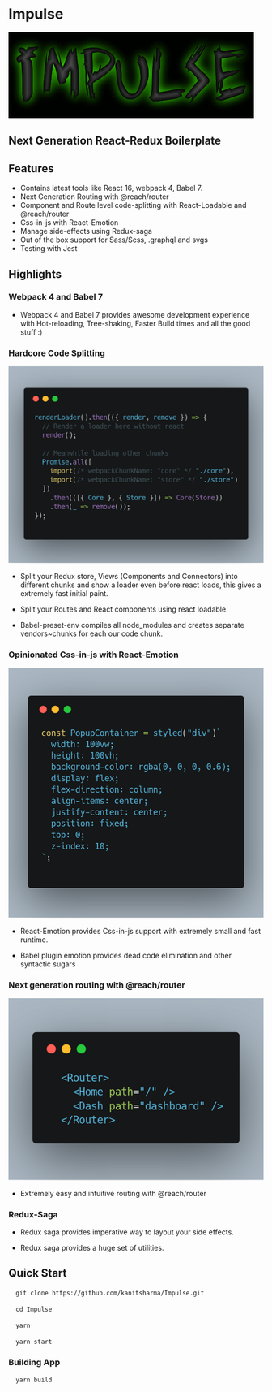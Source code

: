# Impulse

<img src="codeimgs/logo.gif" />

## Next Generation React-Redux Boilerplate

## Features

- Contains latest tools like React 16, webpack 4, Babel 7.
- Next Generation Routing with @reach/router
- Component and Route level code-splitting with React-Loadable and @reach/router
- Css-in-js with React-Emotion
- Manage side-effects using Redux-saga
- Out of the box support for Sass/Scss, .graphql and svgs
- Testing with Jest

## Highlights

### Webpack 4 and Babel 7

- Webpack 4 and Babel 7 provides awesome development experience with Hot-reloading, Tree-shaking, Faster Build times and all the good stuff :)

### Hardcore Code Splitting

<img src="codeimgs/cs.png" />

- Split your Redux store, Views (Components and Connectors) into different chunks and show a loader even before react loads, this gives a extremely fast initial paint.

- Split your Routes and React components using react loadable.

- Babel-preset-env compiles all node_modules and creates separate vendors~chunks for each our code chunk.

### Opinionated Css-in-js with React-Emotion

<img src="codeimgs/emotion.png" />

- React-Emotion provides Css-in-js support with extremely small and fast runtime.

- Babel plugin emotion provides dead code elimination and other syntactic sugars

### Next generation routing with @reach/router

<img src="codeimgs/routes.png" />

- Extremely easy and intuitive routing with @reach/router

### Redux-Saga

- Redux saga provides imperative way to layout your side effects.

- Redux saga provides a huge set of utilities.

## Quick Start

```
  git clone https://github.com/kanitsharma/Impulse.git

  cd Impulse

  yarn

  yarn start
```

### Building App

```
  yarn build
```
